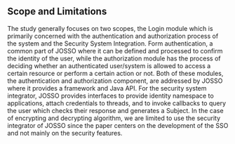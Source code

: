 ## Scope and Limitations

The study generally focuses on two scopes, the Login module which is primarily concerned with the
authentication and authorization process of the system and the Security System Integration. Form
authentication, a common part of JOSSO where it can be defined and processed to confirm the identity of the
user, while the authorization module has the process of deciding whether an authenticated user/system is
allowed to access a certain resource or perform a certain action or not. Both of these modules, the
authentication and authorization component, are addressed by JOSSO where it provides a framework and Java
API. For the security system integrator, JOSSO provides interfaces to provide identity namespace to
applications, attach credentials to threads, and to invoke callbacks to query the user which checks their
response and generates a Subject. In the case of encrypting and decrypting algorithm, we are limited to use
the security integrator of JOSSO since the paper centers on the development of the SSO and not mainly on the
security features.
